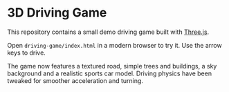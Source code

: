 # 3D Driving Game

This repository contains a small demo driving game built with [Three.js](https://threejs.org/).

Open `driving-game/index.html` in a modern browser to try it. Use the arrow keys to drive.

The game now features a textured road, simple trees and buildings, a sky background and a realistic sports car model. Driving physics have been tweaked for smoother acceleration and turning.

